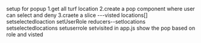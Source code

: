 setup for popup
1.get all turf location
2.create a pop component where user can select and deny
3.craete a slice ---visted locations[] setselectedloaction setUserRole 
reducers--setlocations setselectedlocations setuserrole setvisited 
in app.js show the pop based on role and visted 